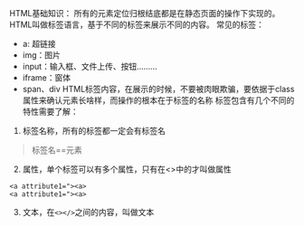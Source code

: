 HTML基础知识：
所有的元素定位归根结底都是在静态页面的操作下实现的。HTML叫做标签语言，基于不同的标签来展示不同的内容。
常见的标签：
- a: 超链接
- img：图片
- input：输入框、文件上传、按钮………
- iframe：窗体
- span、div
HTML标签内容，在展示的时候，不要被肉眼欺骗，要依据于class属性来确认元素长啥样，而操作的根本在于标签的名称
标签包含有几个不同的特性需要了解：
1. 标签名称，所有的标签都一定会有标签名
> 标签名==元素
2. 属性，单个标签可以有多个属性，只有在<>中的才叫做属性
```
<a attribute1="><a>
<a attribute1="><a>

```
3. 文本，在`<></>`之间的内容，叫做文本

